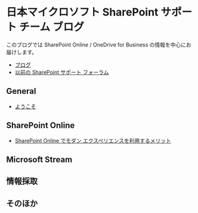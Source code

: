# 日本マイクロソフト SharePoint サポート チーム ブログ

このブログでは SharePoint Online / OneDrive for Business の情報を中心にお届けします。

- [ブログ](https://jpspsupport.github.io/blog)  
- [以前の SharePoint サポート フォーラム](https://social.msdn.microsoft.com/Forums/ja-JP/home?forum=sharepointsupportteamja)

## General
- [ようこそ](./articles/general/welcome.md)

## SharePoint Online
- [SharePoint Online でモダン エクスペリエンスを利用するメリット](./articles/sharepoint-online/modern-experience-advantage.md)

## Microsoft Stream

## 情報採取

## そのほか